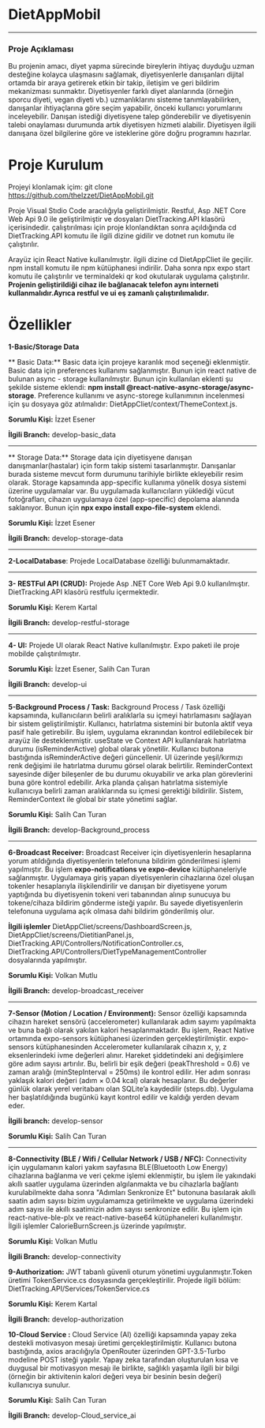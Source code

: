 # DietAppMobil

---
### Proje Açıklaması
Bu projenin amacı, diyet yapma sürecinde bireylerin ihtiyaç duyduğu uzman desteğine kolayca 
ulaşmasını sağlamak, diyetisyenlerle danışanları dijital ortamda bir araya getirerek etkin bir takip, 
iletişim ve geri bildirim mekanizması sunmaktır. Diyetisyenler farklı diyet alanlarında (örneğin sporcu 
diyeti, vegan diyeti vb.) uzmanlıklarını sisteme tanımlayabilirken, danışanlar ihtiyaçlarına göre seçim 
yapabilir, önceki kullanıcı yorumlarını inceleyebilir. Danışan istediği diyetisyene talep gönderebilir ve diyetisyenin talebi onaylaması durumunda artık diyetisyen hizmeti alabilir. Diyetisyen ilgili danışana özel bilgilerine göre ve isteklerine göre doğru programını hazırlar.

# Proje Kurulum
Projeyi klonlamak içim: git clone https://github.com/theIzzet/DietAppMobil.git

Proje Visual Stıdio Code aracılığıyla geliştirilmiştir.
Restful, Asp .NET Core Web Api 9.0 ile geliştirilmiştir ve dosyaları DietTracking.API klasörü içerisindedir. çalıştırılması için proje klonlandıktan sonra açıldığında cd DietTracking.API komutu ile ilgili dizine gidilir ve dotnet run komutu ile çalıştırılır.

Arayüz için React Native kullanılmıştır. ilgili dizine cd DietAppCliet ile geçilir. npm install komutu ile npm kütüphanesi indirilir. Daha sonra npx expo start komutu ile çalıştırılır ve terminaldeki qr kod okutularak uygulama çalıştırılır. **Projenin geliştirildiği cihaz ile bağlanacak telefon aynı interneti kullanmalıdır.Ayrıca restful ve ui eş zamanlı çalıştırılımalıdır.**

# Özellikler

**1-Basic/Storage Data**

** Basic Data:** Basic data için projeye karanlık mod seçeneği eklenmiştir. Basic data için preferences kullanımı sağlanmıştır. Bunun için react native de bulunan async - storage kullanılmıştır. Bunun için kullanılan eklenti şu şekilde sisteme eklendi: **npm install @react-native-async-storage/async-storage**. 
Preference kullanımı ve async-storege kullanımının incelenmesi için şu dosyaya göz atılmalıdır: DietAppCliet/context/ThemeContext.js.


**Sorumlu Kişi:** İzzet Esener

**İlgili Branch:** develop-basic_data

---

** Storage Data:** Storage data için diyetisyene danışan danışmanlar(hastalar) için form takip sistemi tasarlanmıştır. Danışanlar burada sisteme mevcut form durumunu tarihiyle birlikte ekleyebilir resim olarak. Storage kapsamında app-specific  kullanıma yönelik dosya sistemi üzerine uygulamalar var. Bu uygulamada kullanıcıların yüklediği vücut fotoğrafları, cihazın uygulamaya özel (app-specific) depolama alanında saklanıyor. Bunun için **npx expo install expo-file-system** eklendi. 

**Sorumlu Kişi:** İzzet Esener

**İlgili Branch:** develop-storage-data

---

**2-LocalDatabase**: Projede LocalDatabase özelliği bulunmamaktadır.

---

**3- RESTFul API (CRUD):** Projede Asp .NET Core Web Api 9.0 kullanılmıştır. DietTracking.API klasörü restfulu içermektedir. 

**Sorumlu Kişi:** Kerem Kartal

**İlgili Branch:** develop-restful-storage

---

**4- UI:** Projede UI olarak React Native kullanılmıştır. Expo paketi ile proje mobilde çalıştırılmıştır.

**Sorumlu Kişi:** İzzet Esener, Salih Can Turan

**İlgili Branch:** develop-ui

---

**5-Background Process / Task:** Background Process / Task özelliği kapsamında, kullanıcıların belirli aralıklarla su içmeyi hatırlamasını sağlayan bir sistem geliştirilmiştir. Kullanıcı, hatırlatma sistemini bir butonla aktif veya pasif hale getirebilir. Bu işlem, uygulama ekranından kontrol edilebilecek bir arayüz ile desteklenmiştir.
useState ve Context API kullanılarak hatırlatma durumu (isReminderActive) global olarak yönetilir.
Kullanıcı butona bastığında isReminderActive değeri güncellenir.
UI üzerinde yeşil/kırmızı renk değişimi ile hatırlatma durumu görsel olarak belirtilir.
ReminderContext sayesinde diğer bileşenler de bu durumu okuyabilir ve arka plan görevlerini buna göre kontrol edebilir.
Arka planda çalışan hatırlatma sistemiyle kullanıcıya belirli zaman aralıklarında su içmesi gerektiği bildirilir. Sistem, ReminderContext ile global bir state yönetimi sağlar.

**Sorumlu Kişi:** Salih Can Turan

**İlgili Branch:** develop-Background_process

---

**6-Broadcast Receiver:** Broadcast Receiver için diyetisyenlerin hesaplarına yorum atıldığında diyetisyenlerin telefonuna bildirim gönderilmesi işlemi yapılmıştır. Bu işlem **expo-notifications ve expo-device** kütüphaneleriyle sağlanmıştır. Uygulamaya giriş yapan diyetisyenlerin cihazlarına özel oluşan tokenler hesaplarıyla ilişkilendirilir ve danışan bir diyetisyene yorum yaptığında bu diyetisyenin tokeni veri tabanından alınıp sunucuya bu tokene/cihaza bildirim gönderme isteği yapılır. Bu sayede diyetisyenlerin telefonuna uygulama açık olmasa dahi bildirim gönderilmiş olur. 

**İlgili işlemler** DietAppCliet/screens/DashboardScreen.js, DietAppCliet/screens/DietitianPanel.js, DietTracking.API/Controllers/NotificationController.cs, DietTracking.API/Controllers/DietTypeManagementController dosyalarında yapılmıştır.

**Sorumlu Kişi:** Volkan Mutlu

**İlgili Branch:** develop-broadcast_receiver

---

**7-Sensor (Motion / Location / Environment):** Sensor özelliği kapsamında cihazın hareket sensörü (accelerometer) kullanılarak adım sayımı yapılmakta ve buna bağlı olarak yakılan kalori hesaplanmaktadır. Bu işlem, React Native ortamında expo-sensors kütüphanesi üzerinden gerçekleştirilmiştir. expo-sensors kütüphanesinden Accelerometer kullanılarak cihazın x, y, z eksenlerindeki ivme değerleri alınır. Hareket şiddetindeki ani değişimlere göre adım sayısı artırılır. Bu, belirli bir eşik değeri (peakThreshold = 0.6) ve zaman aralığı (minStepInterval = 250ms) ile kontrol edilir.
Her adım sonrası yaklaşık kalori değeri (adım × 0.04 kcal) olarak hesaplanır. Bu değerler günlük olarak yerel veritabanı olan SQLite’a kaydedilir (steps.db). Uygulama her başlatıldığında bugünkü kayıt kontrol edilir ve kaldığı yerden devam eder.

**İlgili branch:** develop-sensor

**Sorumlu Kişi:** Salih Can Turan

---

**8-Connectivity (BLE / Wifi / Cellular Network / USB / NFC):** Connectivity için uygulamanın kalori yakım sayfasına BLE(Bluetooth Low Energy) cihazlarına bağlanma ve veri çekme işlemi eklenmiştir, bu işlem ile yakındaki akıllı saatler uygulama üzerinden algılanmakta ve bu cihazlarla bağlantı kurulabilmekte daha sonra "Adımları Senkronize Et" butonuna basılarak akıllı saatin adım sayısı bizim uygulamamıza getirilmekte ve uygulama üzerindeki adım sayısı ile akıllı saatimizin adım sayısı senkronize edilir. Bu işlem için react-native-ble-plx ve react-native-base64 kütüphaneleri kullanılmıştır.
İlgili işlemler CalorieBurnScreen.js üzerinde yapılmıştır.

**Sorumlu Kişi:** Volkan Mutlu

**İlgili Branch:** develop-connectivity



**9-Authorization:** JWT tabanlı güvenli oturum yönetimi uygulanmıştır.Token üretimi TokenService.cs dosyasında gerçekleştirilir. Projede ilgili bölüm: DietTracking.API/Services/TokenService.cs 

**Sorumlu Kişi:** Kerem Kartal

**İlgili Branch:** develop-authorization


**10-Cloud Service :** Cloud Service (AI) özelliği kapsamında yapay zeka destekli motivasyon mesajı üretimi gerçekleştirilmiştir. Kullanıcı butona bastığında, axios aracılığıyla OpenRouter üzerinden GPT-3.5-Turbo modeline POST isteği yapılır. Yapay zeka tarafından oluşturulan kısa ve duygusal bir motivasyon mesajı ile birlikte, sağlıklı yaşamla ilgili bir bilgi (örneğin bir aktivitenin kalori değeri veya bir besinin besin değeri) kullanıcıya sunulur.

**Sorumlu Kişi:** Salih Can Turan

**İlgili Branch:** develop-Cloud_service_ai

